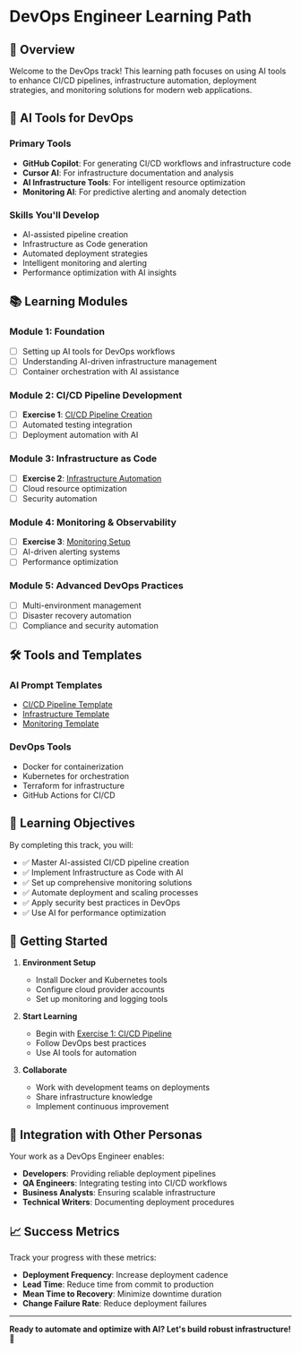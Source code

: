 # DevOps Engineer Learning Path

## 🎯 Overview

Welcome to the DevOps track! This learning path focuses on using AI tools to enhance CI/CD pipelines, infrastructure automation, deployment strategies, and monitoring solutions for modern web applications.

## 🧠 AI Tools for DevOps

### Primary Tools
- **GitHub Copilot**: For generating CI/CD workflows and infrastructure code
- **Cursor AI**: For infrastructure documentation and analysis
- **AI Infrastructure Tools**: For intelligent resource optimization
- **Monitoring AI**: For predictive alerting and anomaly detection

### Skills You'll Develop
- AI-assisted pipeline creation
- Infrastructure as Code generation
- Automated deployment strategies
- Intelligent monitoring and alerting
- Performance optimization with AI insights

## 📚 Learning Modules

### Module 1: Foundation
- [ ] Setting up AI tools for DevOps workflows
- [ ] Understanding AI-driven infrastructure management
- [ ] Container orchestration with AI assistance

### Module 2: CI/CD Pipeline Development
- [ ] **Exercise 1**: [CI/CD Pipeline Creation](exercise-1-cicd-pipeline.md)
- [ ] Automated testing integration
- [ ] Deployment automation with AI

### Module 3: Infrastructure as Code
- [ ] **Exercise 2**: [Infrastructure Automation](exercise-2-infrastructure-automation.md)
- [ ] Cloud resource optimization
- [ ] Security automation

### Module 4: Monitoring & Observability
- [ ] **Exercise 3**: [Monitoring Setup](exercise-3-monitoring-setup.md)
- [ ] AI-driven alerting systems
- [ ] Performance optimization

### Module 5: Advanced DevOps Practices
- [ ] Multi-environment management
- [ ] Disaster recovery automation
- [ ] Compliance and security automation

## 🛠️ Tools and Templates

### AI Prompt Templates
- [CI/CD Pipeline Template](../../templates/devops/cicd-template.md)
- [Infrastructure Template](../../templates/devops/infrastructure-template.md)
- [Monitoring Template](../../templates/devops/monitoring-template.md)

### DevOps Tools
- Docker for containerization
- Kubernetes for orchestration
- Terraform for infrastructure
- GitHub Actions for CI/CD

## 🎯 Learning Objectives

By completing this track, you will:

- ✅ Master AI-assisted CI/CD pipeline creation
- ✅ Implement Infrastructure as Code with AI
- ✅ Set up comprehensive monitoring solutions
- ✅ Automate deployment and scaling processes
- ✅ Apply security best practices in DevOps
- ✅ Use AI for performance optimization

## 🚀 Getting Started

1. **Environment Setup**
   - Install Docker and Kubernetes tools
   - Configure cloud provider accounts
   - Set up monitoring and logging tools

2. **Start Learning**
   - Begin with [Exercise 1: CI/CD Pipeline](exercise-1-cicd-pipeline.md)
   - Follow DevOps best practices
   - Use AI tools for automation

3. **Collaborate**
   - Work with development teams on deployments
   - Share infrastructure knowledge
   - Implement continuous improvement

## 🔗 Integration with Other Personas

Your work as a DevOps Engineer enables:

- **Developers**: Providing reliable deployment pipelines
- **QA Engineers**: Integrating testing into CI/CD workflows
- **Business Analysts**: Ensuring scalable infrastructure
- **Technical Writers**: Documenting deployment procedures

## 📈 Success Metrics

Track your progress with these metrics:

- **Deployment Frequency**: Increase deployment cadence
- **Lead Time**: Reduce time from commit to production
- **Mean Time to Recovery**: Minimize downtime duration
- **Change Failure Rate**: Reduce deployment failures

---

**Ready to automate and optimize with AI? Let's build robust infrastructure! 🚀**